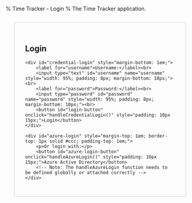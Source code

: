 % Time Tracker - Login
% The Time Tracker application.

<div id="login-form" style="padding: 2em; border: 1px solid #ccc; border-radius: 5px; max-width: 400px; margin: 2em auto;">
    <h2>Login</h2>
    <p id="login-status" style="color: red;"></p>

    <div id="credential-login" style="margin-bottom: 1em;">
        <label for="username">Username:</label><br>
        <input type="text" id="username" name="username" style="width: 95%; padding: 8px; margin-bottom: 10px;"><br>
        <label for="password">Password:</label><br>
        <input type="password" id="password" name="password" style="width: 95%; padding: 8px; margin-bottom: 10px;"><br>
        <button id="login-button" onclick="handleCredentialLogin()" style="padding: 10px 15px;">Login</button>
    </div>

    <div id="azure-login" style="margin-top: 1em; border-top: 1px solid #ccc; padding-top: 1em;">
        <p>Or login with:</p>
        <button id="azure-login-button" onclick="handleAzureLogin()" style="padding: 10px 15px;">Azure Active Directory</button> 
        <!-- Note: The handleAzureLogin function needs to be defined globally or attached correctly -->
    </div>
</div>

<script>
// Set Azure AD configuration variables
window.AZURE_CLIENT_ID = '{{ timetagger_azure_client_id }}';
window.AZURE_TENANT_ID = '{{ timetagger_azure_tenant_id }}';
window.AZURE_REDIRECT_URI = '{{ timetagger_azure_redirect_uri }}';
window.AZURE_CLIENT_SECRET = '{{ timetagger_azure_client_secret }}';

// Initialize Azure AD configuration by reading directly from localStorage
const azureConfig = {
    // Read values from localStorage, providing empty strings as defaults
    clientId: localStorage.getItem('timetagger_azure_client_id') || '',
    tenantId: localStorage.getItem('timetagger_azure_tenant_id') || '',
    clientSecret: localStorage.getItem('timetagger_azure_client_secret') || '',
    // Dynamically construct the redirect URI based on the current page's origin
    redirectUri: `${window.location.origin}/timetagger/auth/callback`, 
    
    // Authority and scope getters remain the same, relying on the properties above
    get authority() {
        if (!this.tenantId) {
            // Don't throw error immediately, might just be disabled. Login fn will check.
            console.warn('Azure AD tenant ID is not configured in localStorage.');
            return ''; // Return empty or handle appropriately
        }
        return `https://login.microsoftonline.com/${this.tenantId}`;
    },
    get scope() {
        if (!this.clientId) {
            // Don't throw error immediately. Login fn will check.
            console.warn('Azure AD client ID is not configured in localStorage.');
            return 'openid profile email'; // Minimal scope if client ID is missing
        }
        // Use backticks for template literal if needed, ensure correct variable name
        return `openid profile email ${this.clientId}/.default`; 
    }
};

// Log the loaded config for debugging
console.log("Azure Config Initialized:", {
    clientId: azureConfig.clientId ? '***' : 'Empty',
    tenantId: azureConfig.tenantId ? '***' : 'Empty',
    clientSecret: azureConfig.clientSecret ? '***' : 'Empty',
    redirectUri: azureConfig.redirectUri
});

// Azure AD auth handler
class AzureAuthHandler {
    constructor(config) {
        this.config = config;
    }
    
    async login() {
        try {
            // Validate configuration
            if (!this.config.clientId) {
                throw new Error('Azure AD client ID is not configured');
            }
            if (!this.config.tenantId) {
                throw new Error('Azure AD tenant ID is not configured');
            }
            if (!this.config.clientSecret) {
                console.warn('Azure AD client secret is missing - this may cause authentication to fail');
            }
            
            // Store the original page URL
            const originalPage = document.referrer || '/timetagger/app/';
            localStorage.setItem("azure_original_page", originalPage);
            
            // Generate state for CSRF protection
            const state = window.crypto.randomUUID();
            localStorage.setItem("azure_auth_state", state);
            
            // Build authorization URL
            const authUrl = `${this.config.authority}/oauth2/v2.0/authorize`;
            const params = {
                client_id: this.config.clientId,
                response_type: "code",
                redirect_uri: this.config.redirectUri,
                response_mode: "query",
                scope: this.config.scope,
                state: state
            };
            
            // Redirect to Azure AD login
            window.location.href = authUrl + "?" + Object.entries(params)
                .map(([k, v]) => `${k}=${encodeURIComponent(v)}`)
                .join("&");
            
        } catch (error) {
            console.error("Azure AD login failed:", error);
            this.updateStatus('Azure AD login failed: ' + error.message, 'error');
            throw error;
        }
    }
    
    async handleCallback(code, state) {
        console.log("Processing authorization code");
        
        // Check if the state matches
        const storedState = localStorage.getItem('azure_auth_state');
        
        if (!code || !state) {
            console.error("handleCallback called without code or state argument");
            this.updateStatus('Azure AD authentication failed - missing params', 'error');
            return;
        }
        
        if (state !== storedState) {
            console.error("State mismatch - possible CSRF attack");
            this.updateStatus('Azure AD authentication failed - state mismatch', 'error');
            return;
        }
        
        try {
            console.log("Preparing to exchange code for tokens");
            const tokenData = {
                code: code,
                redirect_uri: this.config.redirectUri,
                client_id: this.config.clientId,
                client_secret: this.config.clientSecret,
                scope: this.config.scope,
                grant_type: 'authorization_code'
            };
            
            try {
                const response = await fetch('/timetagger/api/v2/token_exchange', {
                    method: 'POST',
                    headers: {
                        'Content-Type': 'application/json'
                    },
                    body: JSON.stringify(tokenData)
                });
                
                if (!response.ok) {
                    const errorText = await response.text();
                    console.error(`Token exchange failed: ${errorText}`);
                    this.updateStatus('Azure AD authentication failed - token exchange error', 'error');
                    return;
                }
                
                const tokens = await response.json();
                console.log("Token exchange successful");
                
                // Process and store tokens
                await this.processTokens(tokens);
                
            } catch (error) {
                console.error('Error during fetch:', error);
                this.updateStatus('Azure AD authentication failed - error during token exchange', 'error');
            }
        } catch (error) {
            console.error('Error during callback:', error);
            this.updateStatus('Azure AD authentication failed - error during token exchange', 'error');
        }
    }

    // Process and store tokens received from the token exchange
    async processTokens(tokens) {
        console.log('Processing tokens from token exchange');
        
        // Store the tokens
        if (tokens.access_token) {
            localStorage.setItem('azure_access_token', tokens.access_token);
            console.log('Access token stored');
        }
        
        if (tokens.id_token) {
            localStorage.setItem('azure_id_token', tokens.id_token);
            console.log('ID token stored');
            
            // Parse user info from ID token
            try {
                const idTokenParts = tokens.id_token.split('.');
                const base64Url = idTokenParts[1];
                const base64 = base64Url.replace(/-/g, '+').replace(/_/g, '/');
                const padded = base64 + '==='.slice(0, (4 - base64.length % 4) % 4);
                const payload = JSON.parse(atob(padded));
                
                // Use the username from the ID token for TimeTagger authentication
                if (payload.preferred_username || payload.email) {
                    const username = payload.preferred_username || payload.email;
                    console.log('Using username from ID token:', username);
                    
                    // Authenticate with TimeTagger using the username and access token
                    await this.authenticateWithTimeTagger(username, tokens.access_token);
                } else {
                    console.error('No username or email found in ID token');
                    this.updateStatus('No username found in ID token', 'error');
                }
            } catch (error) {
                console.error('Error parsing ID token:', error);
                this.updateStatus('Error parsing ID token', 'error');
            }
        }
        
        if (tokens.refresh_token) {
            localStorage.setItem('azure_refresh_token', tokens.refresh_token);
            console.log('Refresh token stored');
        }
        
        if (tokens.expires_in) {
            const expiresAt = Date.now() + (tokens.expires_in * 1000);
            localStorage.setItem('azure_token_expires_at', expiresAt.toString());
            console.log(`Token expiration set: ${new Date(expiresAt).toLocaleString()}`);
        }
        
        // Clean up state after successful authentication
        localStorage.removeItem('azure_auth_state');
        
        // Update token status
        checkTokenStatus();
        
        // Redirect to original page if available
        const originalPage = localStorage.getItem('azure_original_page');
        if (originalPage) {
            console.log(`Redirecting to original page: ${originalPage}`);
            localStorage.removeItem('azure_original_page');
            window.location.href = originalPage;
        } else {
            console.log('No original page found, redirecting to app page');
            window.location.href = '/timetagger/app/';
        }
    }

    // Authenticate with TimeTagger using username from Azure AD
    async authenticateWithTimeTagger(username, accessToken) {
        console.log(`Authenticating with TimeTagger as: ${username}`);
        
        try {
            // Base64 encode the auth info
            const authInfo = {
                method: 'azure',
                username: username,
                access_token: accessToken
            };
            
            const authInfoStr = JSON.stringify(authInfo);
            const authInfoBase64 = btoa(authInfoStr);
            
            console.log('Sending authentication request to TimeTagger');
            
            // Send authentication request
            const response = await fetch('/timetagger/api/v2/bootstrap_authentication', {
                method: 'POST',
                body: authInfoBase64
            });
            
            if (!response.ok) {
                const errorText = await response.text();
                console.error(`TimeTagger authentication failed: ${errorText}`);
                this.updateStatus('TimeTagger authentication failed', 'error');
                return;
            }
            
            const data = await response.json();
            
            if (data && data.token) {
                console.log('TimeTagger authentication successful, token received');
                
                // Store the token using tools.js
                if (typeof window.tools?.set_auth_info_from_token === 'function') {
                    window.tools.set_auth_info_from_token(data.token);
                    console.log('Token stored successfully');
                    
                    // Update status and redirect
                    this.updateStatus('Authentication successful, redirecting...', 'success');
                    
                    // Short delay to ensure token is stored and status is shown
                    setTimeout(() => {
                        window.location.href = '/timetagger/app/';
                    }, 500);
                } else {
                    console.error('tools.set_auth_info_from_token not available');
                    this.updateStatus('Error storing authentication token', 'error');
                }
            } else {
                console.error('No token received from TimeTagger');
                this.updateStatus('No token received from TimeTagger', 'error');
            }
        } catch (error) {
            console.error('Error during TimeTagger authentication:', error);
            this.updateStatus('Error during TimeTagger authentication', 'error');
        }
    }

    // Update status message with type (success, error, info)
    updateStatus(message, type = 'info') {
        console.log(`Status update (${type}): ${message}`);
        
        // Update the status element
        const statusEl = document.getElementById('status');
        if (statusEl) {
            statusEl.textContent = message;
            statusEl.className = type;
        }
        
        // Update token status elements based on type
        if (type === 'error') {
            const errorEl = document.getElementById('error-message');
            if (errorEl) {
                errorEl.textContent = message;
                errorEl.style.display = 'block';
            }
        }
    }
}

// Initialize Azure AD auth handler
const azureAuth = new AzureAuthHandler(azureConfig);

// Log URL immediately on script start, before 'load' event
console.log("[EARLY LOG] Initial window.location.href:", window.location.href);

// --- Immediate check for callback mode ---
const urlParams = new URLSearchParams(window.location.search);
const initialCode = urlParams.get('code');
const initialState = urlParams.get('state');
const isInCallbackMode = !!initialCode && !!initialState;

if (isInCallbackMode) {
    console.log("[IMMEDIATE CHECK] Determined to be in callback mode.");
} else {
    console.log("[IMMEDIATE CHECK] Determined NOT to be in callback mode.");
}
// --- End immediate check ---

// Initialize on page load
window.addEventListener('load', async function() {
    const statusEl = document.getElementById('status');
    const loginButton = document.querySelector('button');
    
    try {
        if (statusEl) statusEl.textContent = 'Loading required scripts...';
        
        // Define scripts to load with ABSOLUTE paths
        const scripts = [
             '/timetagger/app/tools.js',
             '/timetagger/app/utils.js',
             '/timetagger/app/dt.js',
             '/timetagger/app/stores.js',
             '/timetagger/app/dialogs.js',
             '/timetagger/app/front.js'
        ];
        
        // Load scripts first
        await loadScriptSequentially(scripts);

        // Wait for scripts (especially tools.js) to initialize
        if (statusEl) statusEl.textContent = 'Initializing tools...';
        await waitForScripts(); 

        // --- Now that scripts are loaded, proceed with auth logic --- 

        // Setup global login handler (needs AzureAuthHandler class)
        window.handleAzureLogin = async function() {
            try {
                // Use the globally defined azureAuth instance
                await azureAuth.login(); 
            } catch (error) {
                console.error('Login failed:', error);
                alert(`Login failed: ${error.message}`);
            }
        };

        // Check if we determined we are in callback mode earlier
        if (isInCallbackMode) {
            // We have an auth code and state, we're in the callback process
            console.log("Processing callback based on immediate check.");
            if (statusEl) statusEl.textContent = 'Processing Azure AD login...';
            if (loginButton) loginButton.disabled = true;
            
            // Process callback - PASS initialCode and initialState
            await azureAuth.handleCallback(initialCode, initialState); 
        } else {
            // Not in a callback state, enable login button
            console.log("Not in callback mode (based on immediate check).");
            if (statusEl) statusEl.textContent = 'Ready to login';
            if (loginButton) loginButton.disabled = false;
        }
        
    } catch (error) {
        console.error('Initialization failed:', error);
        if (statusEl) {
            statusEl.textContent = `Failed to initialize: ${error.message}. Please check console.`;
        }
        // Ensure button is usable if init fails
        if (loginButton) loginButton.disabled = false; 
    }
});

// Function to load scripts sequentially
async function loadScriptSequentially(scripts) {
    for (const script of scripts) {
        try {
            console.log('Loading script:', script);
            await new Promise((resolve, reject) => {
                const scriptEl = document.createElement('script');
                scriptEl.src = script;
                scriptEl.onload = () => {
                    console.log('Successfully loaded:', script);
                    resolve();
                };
                scriptEl.onerror = (event) => {
                    console.error('Failed to load script:', script, event);
                    reject(new Error(`Failed to load script: ${script} (${event.type})`));
                };
                document.head.appendChild(scriptEl);
            });
            
            // Add a small delay after loading dt.js to ensure it's initialized
            if (script.includes('dt.js')) {
                await new Promise(resolve => setTimeout(resolve, 200));
            }
        } catch (error) {
            console.error('Script loading error:', error);
            const statusEl = document.getElementById('status');
            if (statusEl) {
                statusEl.textContent = `Failed to load script: ${error.message}`;
            }
            throw error;
        }
    }
}

// Function to check if scripts are loaded
async function waitForScripts() {
    // Wait for tools to be available
    let attempts = 0;
    while (!window.tools && attempts < 50) {
        await new Promise(resolve => setTimeout(resolve, 100));
        attempts++;
    }
    if (!window.tools) {
        throw new Error('Failed to initialize tools');
    }
}

// Function to check token status - KEPT FOR NOW, BUT NOT CALLED ON LOAD
function checkTokenStatus() {
    console.log('Checking token status...');
    
    // Check Azure AD tokens
    const azureTokenStatusEl = document.getElementById('azure-token-status');
    const loginButton = document.querySelector('.azure-login-button');
    const azureAccessToken = localStorage.getItem("azure_access_token");
    const azureIdToken = localStorage.getItem("azure_id_token");
    const azureRefreshToken = localStorage.getItem("azure_refresh_token");
    const azureTokenExpiresAt = localStorage.getItem("azure_token_expires_at");
    
    // Check TimeTagger token first
    const ttTokenStatusEl = document.getElementById('tt-token-status');
    let ttToken = null;
    try {
        if (window.tools && typeof window.tools.get_auth_info === 'function') {
            ttToken = window.tools.get_auth_info();
            console.log('TimeTagger token:', ttToken ? 'Present' : 'Missing');
            if (ttToken) {
                console.log('Token details:', ttToken);
                ttTokenStatusEl.textContent = '✓ TimeTagger Authenticated';
                ttTokenStatusEl.className = 'token-status authenticated';
                // If we have a valid TimeTagger token, redirect to app
                window.location.href = '/timetagger/app/';
                return; // Exit early as we're redirecting
            }
        }
    } catch (error) {
        console.error('Error getting TimeTagger token:', error);
    }
    
    // If we're still here, TimeTagger is not authenticated
    if (ttTokenStatusEl) {
        ttTokenStatusEl.textContent = '✗ TimeTagger Not authenticated';
        ttTokenStatusEl.className = 'token-status not-authenticated';
    }
    
    // If we have a code in the URL, we're in the callback process
    const isCallback = window.location.search.includes('code=');
    
    if (isCallback) {
        azureTokenStatusEl.textContent = '⏳ Processing Azure AD login...';
        azureTokenStatusEl.className = 'token-status processing';
        if (loginButton) loginButton.disabled = true;
        return;
    }
    
    // Check Azure AD token status
    if (azureAccessToken && azureIdToken) {
        // Check if tokens are expired
        let tokenStatus = '✓ Azure AD Authenticated';
        let tokensValid = true;
        
        if (azureTokenExpiresAt) {
            const expiresAt = parseInt(azureTokenExpiresAt, 10);
            const now = Date.now();
            if (expiresAt < now) {
                tokenStatus += ' (Tokens expired)';
                tokensValid = false;
            } else {
                const minutesRemaining = Math.floor((expiresAt - now) / (1000 * 60));
                tokenStatus += ` (Expires in ${minutesRemaining} minutes)`;
            }
        }
        
        azureTokenStatusEl.textContent = tokenStatus;
        azureTokenStatusEl.className = tokensValid ? 'token-status authenticated' : 'token-status not-authenticated';
        
        // Only disable the button if both Azure AD and TimeTagger are authenticated
        if (loginButton) {
            loginButton.disabled = false;
            loginButton.title = tokensValid ? 'Click to complete TimeTagger authentication' : 'Click to login with Azure AD';
        }
    } else {
        azureTokenStatusEl.textContent = '✗ Azure AD Not authenticated';
        azureTokenStatusEl.className = 'token-status not-authenticated';
        if (loginButton) {
            loginButton.disabled = false;
            loginButton.title = 'Click to login with Azure AD';
        }
    }
}

// Helper function to log to both console and debug display
function debugLog(message, type = 'info') {
    // Log to console
    console.log(message);
    
    // Log to debug display
    const debugOutput = document.getElementById('debug-output');
    if (debugOutput) {
        const entry = document.createElement('div');
        entry.className = `debug-entry ${type}`;
        entry.textContent = `${new Date().toISOString().slice(11, 23)} [${type.toUpperCase()}] ${message}`;
        debugOutput.appendChild(entry);
        
        // Auto-scroll to bottom
        debugOutput.scrollTop = debugOutput.scrollHeight;
        
        // Show debug container if hidden
        const debugContainer = document.getElementById('debug-container');
        if (debugContainer) {
            debugContainer.style.display = 'block';
        }
    }
}

// Add local login handler
async function handleLocalLogin() {
    try {
        const username = document.getElementById('local-username').value.trim();
        const password = document.getElementById('local-password').value.trim();
        
        if (!username || !password) {
            const statusEl = document.getElementById('status');
            if (statusEl) statusEl.textContent = 'Please enter both username and password';
            return;
        }
        
        // Base64 encode the auth info for local login
        const authInfo = {
            method: 'usernamepassword',
            username: username,
            password: password
        };
        const authInfoStr = JSON.stringify(authInfo);
        const authInfoBase64 = btoa(authInfoStr);
        
        console.log('Sending local authentication request');
        
        // Send authentication request
        const response = await fetch('/timetagger/api/v2/bootstrap_authentication', {
            method: 'POST',
            body: authInfoBase64
        });
        
        if (!response.ok) {
            const errorText = await response.text();
            console.error(`Local authentication failed: ${errorText}`);
            const statusEl = document.getElementById('status');
            if (statusEl) statusEl.textContent = 'Local authentication failed: Invalid credentials';
            return;
        }
        
        const data = await response.json();
        
        if (data && data.token) {
            console.log('Local authentication successful');
            
            // Store the token using tools.js
            if (typeof window.tools?.set_auth_info_from_token === 'function') {
                window.tools.set_auth_info_from_token(data.token);
                console.log('Token stored successfully');
                
                // Redirect to app
                window.location.href = '/timetagger/app/';
            } else {
                console.error('tools.set_auth_info_from_token not available');
                const statusEl = document.getElementById('status');
                if (statusEl) statusEl.textContent = 'Error storing authentication token';
            }
        }
    } catch (error) {
        console.error('Local login failed:', error);
        const statusEl = document.getElementById('status');
        if (statusEl) statusEl.textContent = `Local login failed: ${error.message}`;
    }
}

// Function to toggle local login form visibility
function toggleLocalLoginForm() {
    const form = document.getElementById('local-login-form');
    if (form.style.display === 'none' || !form.style.display) {
        form.style.display = 'block';
    } else {
        form.style.display = 'none';
    }
}

// Handle logout message
function showLogoutMessage() {
    const urlParams = new URLSearchParams(window.location.search);
    const message = urlParams.get('message');
    
    if (message === 'logged_out') {
        const messageDiv = document.createElement('div');
        messageDiv.className = 'status-message success';
        messageDiv.innerHTML = '<i class="fas fa-check-circle"></i> You have been successfully logged out.';
        
        // Insert at the top of the content
        const content = document.querySelector('#main-content');
        content.insertBefore(messageDiv, content.firstChild);
        
        // Remove the message parameter from URL
        const newUrl = window.location.pathname;
        window.history.replaceState({}, document.title, newUrl);
        
        // Fade out the message after 5 seconds
        setTimeout(() => {
            messageDiv.style.opacity = '0';
            setTimeout(() => messageDiv.remove(), 1000);
        }, 5000);
    }
}

// Call this when the page loads
window.addEventListener('load', showLogoutMessage);

// Ensure tools.js is loaded or provide a placeholder if needed
window.tools = window.tools || {
    set_auth_info_from_token: function(token) {
        localStorage.setItem('timetagger_auth_token', token);
        console.log("Auth token stored in localStorage (placeholder).");
    }
};

// Helper function to update status messages
function updateStatus(message, type = 'info') {
    const statusElement = document.getElementById('login-status');
    if (statusElement) {
        statusElement.textContent = message;
        statusElement.style.color = type === 'error' ? 'red' : 'green';
    }
    console.log(`Status (${type}): ${message}`);
}

// --- Credential Login Handler ---
async function handleCredentialLogin() {
    const usernameInput = document.getElementById('username');
    const passwordInput = document.getElementById('password');
    const username = usernameInput.value.trim();
    const password = passwordInput.value.trim(); // NOTE: Sending password in clear text, handled by bcrypt on server

    if (!username || !password) {
        updateStatus('Username and password are required.', 'error');
        return;
    }

    updateStatus('Logging in...');

    try {
        // Base64 encode the auth info
        const authInfo = {
            method: 'usernamepassword',
            username: username,
            password: password
        };
        const authInfoStr = JSON.stringify(authInfo);
        const authInfoBase64 = btoa(authInfoStr); // Standard Base64 encoding

        console.log('Sending username/password authentication request');

        // Send authentication request
        const response = await fetch('/timetagger/api/v2/bootstrap_authentication', {
            method: 'POST',
            body: authInfoBase64
        });

        if (!response.ok) {
            const errorText = await response.text() || `HTTP error ${response.status}`;
            console.error(`Credential login failed: ${errorText}`);
            updateStatus(`Login failed: ${errorText}`, 'error');
            return;
        }

        const data = await response.json();

        if (data && data.token) {
            console.log('Credential login successful, token received');
            window.tools.set_auth_info_from_token(data.token); // Store the token
            updateStatus('Login successful! Redirecting...', 'success');

            // Redirect to the main app page
            window.location.href = '/timetagger/app/';

        } else {
            console.error('Credential login failed: No token received.');
            updateStatus('Login failed: Server did not return a token.', 'error');
        }

    } catch (error) {
        console.error('Error during credential login:', error);
        updateStatus('Login failed: An unexpected error occurred.', 'error');
    }
}

// --- Azure AD Handling (Initialization and Callback) ---
const azureAuthHandler = new AzureAuthHandler(azureConfig);

// Check for Azure AD callback parameters AND AZURE ENABLED STATUS
window.addEventListener('load', () => {
    const params = new URLSearchParams(window.location.search);
    const code = params.get('code');
    const state = params.get('state');
    const error = params.get('error');
    const errorDescription = params.get('error_description');

    // Check Azure Enabled status first
    const azureAuthEnabled = localStorage.getItem('timetagger_azure_auth_enabled') === 'true';
    const azureLoginSection = document.getElementById('azure-login');
    const azureLoginButton = document.getElementById('azure-login-button'); // Keep reference if needed elsewhere

    if (!azureAuthEnabled) {
        if (azureLoginSection) {
            azureLoginSection.style.display = 'none';
            console.log("Azure AD auth is disabled in config, hiding Azure login option.");
        }
    } else {
        // Azure Auth is enabled, proceed with checks for config and callback
        console.log("Azure AD auth is enabled in config.");
        if (azureLoginSection) {
            azureLoginSection.style.display = 'block'; // Ensure it's visible if enabled
        }

        if (error) {
            console.error(`Azure AD Error: ${error} - ${errorDescription}`);
            updateStatus(`Azure AD login failed: ${errorDescription || error}`, 'error');
        } else if (code && state) {
            // Handle the callback if code and state are present
            updateStatus('Processing Azure AD login...');
            azureAuthHandler.handleCallback(code, state);
        } else {
            console.log("No Azure AD callback detected, showing login form.");
            // Check if config details are present (only if enabled)
            if (!azureConfig.clientId || !azureConfig.tenantId) {
                if (azureLoginSection) {
                     // Modify the message instead of hiding the button if enabled but not configured
                    azureLoginSection.innerHTML = '<p>Azure AD login is enabled but not fully configured (missing Client/Tenant ID).</p>';
                }
                console.warn("Azure AD config missing Client/Tenant ID, showing warning.");
            } else {
                 console.log("Azure AD enabled and configured.");
                 // Button is already visible due to display = 'block' above
            }
        }
    }
    
    // Add event listener for Enter key in password field
    const passwordInput = document.getElementById('password');
    if (passwordInput) {
        passwordInput.addEventListener('keypress', function(event) {
            if (event.key === 'Enter') {
                event.preventDefault(); // Prevent default form submission
                handleCredentialLogin();
            }
        });
    }
});

</script>

<div id="debug-container" style="display: none;">
    <div id="debug-output"></div>
</div>

<style>
#debug-container {
    margin-top: 20px;
    padding: 10px;
    background: #f5f5f5;
    border-radius: 4px;
}

#debug-output {
    max-height: 200px;
    overflow-y: auto;
    font-family: monospace;
    font-size: 12px;
    white-space: pre-wrap;
}

.debug-entry {
    padding: 2px 5px;
    border-bottom: 1px solid #ddd;
}

.debug-entry.error {
    color: #d13438;
    background: #fff3f3;
}

.debug-entry.success {
    color: #107c10;
    background: #e6f7e6;
}

.login-container {
    max-width: 400px;
    margin: 100px auto;
    padding: 20px;
    text-align: center;
    background: white;
    border-radius: 8px;
    box-shadow: 0 2px 4px rgba(0,0,0,0.1);
}

.error-message {
    color: #d13438;
    background-color: #fff3f3;
    padding: 10px;
    margin: 10px 0;
    border-radius: 4px;
    border: 1px solid #d13438;
    font-size: 14px;
    display: none;
}

.error-message:not(:empty) {
    display: block;
}

button {
    background-color: #0078d4;
    color: white;
    border: none;
    padding: 12px 24px;
    border-radius: 4px;
    cursor: pointer;
    font-size: 16px;
    margin-top: 20px;
    transition: background-color 0.2s;
}

button:hover:not(:disabled) {
    background-color: #106ebe;
}

button:active:not(:disabled) {
    background-color: #005a9e;
}

button:disabled {
    background-color: #ccc;
    cursor: not-allowed;
}

#status {
    margin: 20px 0;
    color: #666;
    font-size: 14px;
}

.token-status-container {
    margin-top: 15px;
    display: flex;
    flex-direction: column;
    gap: 10px;
}

.token-status {
    padding: 10px;
    border-radius: 4px;
    font-size: 14px;
    display: flex;
    align-items: center;
    justify-content: center;
}

.token-status.authenticated {
    background-color: #e6f3ff;
    color: #0078d4;
    border: 1px solid #0078d4;
}

.token-status.not-authenticated {
    background-color: #fff3f3;
    color: #d13438;
    border: 1px solid #d13438;
}

.token-status.processing {
    background-color: #fff3e0;
    color: #f57c00;
    border: 1px solid #f57c00;
}

.token-status.success {
    background-color: #e6f7e6;
    color: #107c10;
    border: 1px solid #107c10;
}

.token-status.error {
    background-color: #fff3f3;
    color: #d13438;
    border: 1px solid #d13438;
}

h1 {
    color: #333;
    margin-bottom: 30px;
}

.login-buttons {
    display: flex;
    flex-direction: column;
    gap: 10px;
    margin-top: 20px;
}

.azure-login-button {
    background-color: #0078d4;
}

.local-login-button {
    background-color: #107c10;
}

.local-login-button:hover:not(:disabled) {
    background-color: #0b5a0b;
}

.local-login-button:active:not(:disabled) {
    background-color: #094509;
}

.local-login-form {
    margin-top: 20px;
    padding: 20px;
    background: #f9f9f9;
    border-radius: 4px;
    border: 1px solid #ddd;
    display: flex;
    flex-direction: column;
    gap: 10px;
}

.local-login-form input {
    padding: 10px;
    border: 1px solid #ddd;
    border-radius: 4px;
    font-size: 14px;
}

.local-login-form input:focus {
    border-color: #107c10;
    outline: none;
}

.local-login-submit {
    background-color: #107c10;
    color: white;
    border: none;
    padding: 10px;
    border-radius: 4px;
    cursor: pointer;
    font-size: 14px;
    margin-top: 10px;
}

.local-login-submit:hover:not(:disabled) {
    background-color: #0b5a0b;
}

.local-login-submit:active:not(:disabled) {
    background-color: #094509;
}

.status-message {
    margin: 1em 0;
    padding: 1em;
    border-radius: 4px;
    text-align: center;
    transition: opacity 1s;
}

.status-message.success {
    background-color: #e8f5e9;
    color: #2e7d32;
    border: 1px solid #c8e6c9;
}

.status-message i {
    margin-right: 0.5em;
}
</style>

